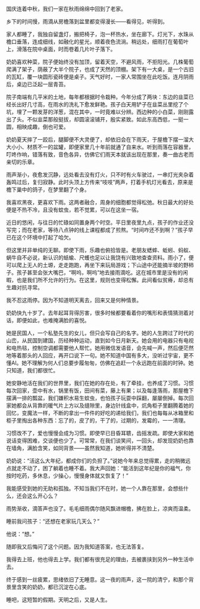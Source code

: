 <!--
title: 秋塬夜雨
datetime: 2025-10-03 21:10:00
licence: CC BY-NC-ND 4.0
-->

国庆连着中秋，我们一家在秋雨绵绵中回到了老家。

乡下的时间慢，雨滴从房檐落到盆里都变得漫长——看得见，听得到。

家人都睡了，我独自留盏灯，搬把椅子，泡一杯热水，坐在廊下。灯光下，水珠从檐口垂落，连成细线，如融化的星光，顺着夜色流淌。稍远处，细雨打在葡萄叶上，滑落在院中桌面，时而卷着几片叶子落下。

奶奶喜欢种菜，院子便始终没有加顶，留着天空，不避风雨，不拒阳光。几株葡萄爬满了架子，荫蔽了大半个院子，也成了天然的顶棚。架下有一大桌，是一个古旧的瓦缸，覆一块圆形瓷砖便是桌子。天气好时，一家人常围坐在此吃饭。连月阴雨后，桌边已泛起一层青苔。

院子南端有几平米的土地，每年都根据时令栽种。今年分成了两块：东边的韭菜已经长出好几寸高，在雨水的洗礼下愈发鲜艳。孩子白天用铲子在韭菜丛里挖了个坑，埋了一颗发芽的洋葱，混在其中，一时竟难以分辨。西边种的小白菜，刚刚露出了头。不似韭菜那般挺拔，却圆滚滚铺开，殷实紧致。如此东高西低，一挺一圆，相映成趣，倒也可爱。

奶奶夏天摔了一跤后，腿脚便不大灵便了，却依旧会在下雨天，于屋檐下摆一溜大大小小、材质不一的盆罐，即便家里几十年前就通了自来水。听到雨落在容器里，叮咚作响，错落有致，音色各异，仿佛它们雨天本就该出现在那里，奏一曲古老而亲切的乐章。

雨声渐小，夜愈发沉静，远处看去没有灯火，只不时有火车驶过，一串灯光夹杂着轰鸣过后，复归寂静。此时头顶上方传来“吱吱”两声，打着手机灯光看去，原来是檐下巢中的鸽子，在梦里翻了个身。

我喜欢黑夜，更喜欢下雨。这两者融合，周身的细胞都觉得松弛。秋日最大的好处便是不热不冷，且没有蚊虫，若不觉累，可以在这坐一宿。

近日的悠闲，与往日的忙碌如同置身两个时空。平日里夜里九点，孩子的作业还没写完；而在老家，等待八点钟的线上课程都成了煎熬。“时间咋还不到啊？”孩子早已在这个环境中打起了哈欠。

但这里并非单纯的无聊。即使下雨，乐趣也俯拾皆是。老朋友蟋蟀、蚯蚓、蚂蚁、蜗牛自不必说，新认识的蛞蝓、尺蠖也足以让我饶有兴致地查查资料。雨小了，便可以爬上无人的土塬，走走跑跑，再坐下来玩局游戏；下山途中还能摘半坡的野柿子。孩子甚至会张大嘴巴，“啊呜，啊呜”地去接雨滴吃。这在城市里是没有的闲暇，也是我们所不允许的行为。在这里，规则也变得松懈。此间看似贫瘠，却总有生趣对抗寻常。

我不忍这雨停。因为不知道明天离去，回来又是何种情景。

奶奶快九十岁了。去年起耳背得厉害，很多时候都要看着你的嘴形和表情猜测着对话，即便如此，也难掩满脸的喜悦。

她是民国人，一个私塾先生的女儿，但只会写自己的名字。她的人生跨过了时代的山峦，从民国到建国，历经种种运动，直到如今日月新天。她会用的电器只有电视和电热毯，控制空调都需要他人帮忙。她用微信发语音，会先喊一声，然后便茫然地等着那头的人回应，再开口说下一句。她不知道中国有多大，没听过宇宙，更不懂AI。她不理解为何人们总要步履匆匆，仿佛在追赶一个永远跑在前面的时钟。她只知道，我们都很忙。

她安静地活在我们的世界里，我们在她的存在处，有了牵挂，也养成了习惯。习惯每次回家，壶中有水，锅里有饭，田间有菜，藤上有果；以及每逢落雨，那屋檐下摆满一排的瓢盆，我们嫌积水易生蚊虫，也怕孩子玩耍中踩翻，屡屡倒掉。每次回家她都会从背靠的暖气片上方以及缝隙里，身边针线盒中，炕角柜子里翻腾着她的回忆，变魔法一样，不断的拿出一件件的好吃的递给我们，我们也每每从冰箱里和柜子里掏出各种东西：忘了的，皮了的，干了的，过期的，发霉的，一一清理。

习惯改不了，爱也慢慢会成为习惯。即使早已目昏耳聩，齿摇发疏。即使大家和她说话变得困难，交谈便也少了。可常常，在我们谈笑间，一回头，却发现奶奶也靠在墙角，满脸含笑，如同背景——虽然我知道，她听得并不清楚。

奶奶说：“活这么大年纪，都成你们的负担了。”说她今年来总觉得累，走的稍微远点就走不动了，困了躺着也睡不着。我大声回她：“能活到这年纪是你的福气，你按时吃药，多休息，少操心，慢慢身体就又恢复了！”

我能感受到她的无助和孤独。不知当我们不在时，她一个人靠在那里，会想些什么，还会这么开心么？

雨势渐收，滴答声也没了。毛毛细雨偶尔随风飘进帽檐，拂在脸上，凉爽而温柔。

睡前我问孩子：“还想在老家玩几天么？”

他说：“想。”

随即我又后悔问了这个问题。因为我知道答案，也无法答复。

我得去上班，他也得去上学。我们都有很充足的理由，去被裹挟到另外一种生活中去。

终于感到一丝疲累，思绪依旧了无睡意。这一夜的雨声，这一院的清宁，和那个背景里含笑的奶奶，都已沉淀在心底。

睡吧，这短暂的假期。天明之后，又是人生。